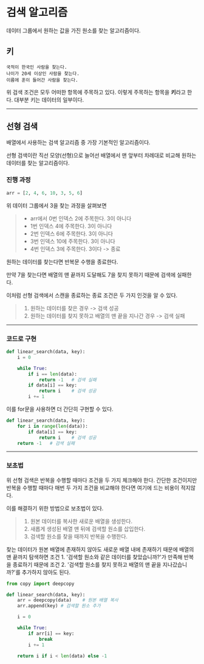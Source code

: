 # 검색 알고리즘

데이터 그룹에서 원하는 값을 가진 원소를 찾는 알고리즘이다.

## 키

```
국적이 한국인 사람을 찾는다.
나이가 20세 이상인 사람을 찾는다.
이름에 훈이 들어간 사람을 찾는다.
```

위 검색 조건은 모두 어떠한 항목에 주목하고 있다. 이렇게 주목하는 항목을 **키**라고 한다. 대부분 키는 데이터의 일부이다.

***

## 선형 검색

배열에서 사용하는 검색 알고리즘 중 가장 기본적인 알고리즘이다.

선형 검색이란 직선 모양(선형)으로 늘어선 배열에서 맨 앞부터 차례대로 비교해 원하는 데이터를 찾는 알고리즘이다.

### 진행 과정

```python
arr = [2, 4, 6, 10, 3, 5, 6]
```

위 데이터 그룹에서 3을 찾는 과정을 살펴보면

> - arr에서 0번 인덱스 2에 주목한다. 3이 아니다
> - 1번 인덱스 4에 주목한다. 3이 아니다
> - 2번 인덱스 6에 주목한다. 3이 아니다
> - 3번 인덱스 10에 주목한다. 3이 아니다
> - 4번 인덱스 3에 주목한다. 3이다 -> 종료

원하는 데이터를 찾는다면 반복문 수행을 종료한다.

만약 7을 찾는다면 배열의 맨 끝까지 도달해도 7을 찾지 못하기 때문에 검색에 실패한다.

이처럼 선형 검색에서 스캔을 종료하는 종료 조건은 두 가지 인것을 알 수 있다.

> 1. 원하는 데이터를 찾은 경우  -> 검색 성공
> 2. 원하는 데이터를 찾지 못하고 배열의 맨 끝을 지나간 경우 -> 검색 실패

***

### 코드로 구현

```python
def linear_search(data, key):
    i = 0

    while True:
        if i == len(data):
            return -1   # 검색 실패
        if data[i] == key:
            return i    # 검색 성공
        i += 1
```

이를 for문을 사용하면 더 간단히 구현할 수 있다.

```python
def linear_search(data, key):
    for i in range(len(data)):
        if data[i] == key:
            return i    # 검색 성공
    return -1   # 검색 실패
```

***

### 보초법

위 선형 검색은 반복을 수행할 때마다 조건을 두 가지 체크해야 한다. 간단한 조건이지만 반복을 수행할 때마다 매번 두 가지 조건을 비교해야 한다면 여기에 드는 비용이 적지않다.

이를 해결하기 위한 방법으로 보초법이 있다.

> 1. 원본 데이터를 복사한 새로운 배열을 생성한다.
> 2. 새롭게 생성된 배열 맨 뒤에 검색할 원소를 삽입한다.
> 3. 검색할 원소를 찾을 때까지 반복을 수행한다.

찾는 데이터가 원본 배열에 존재하지 않아도 새로운 배열 내에 존재하기 때문에 배열의 맨 끝까지 탐색하면 조건 1. '검색할 원소와 같은 데이터를 찾았습니까?'가 만족해 반복을 종료하기 때문에 조건 2. '검색할 원소를 찾지 못하고 배열의 맨 끝을 지나갔습니까?'를 추가하지 않아도 된다.

```python
from copy import deepcopy

def linear_search(data, key):
    arr = deepcopy(data)    # 원본 배열 복사
    arr.append(key) # 검색할 원소 추가

    i = 0

    while True:
        if arr[i] == key:
            break
        i += 1
    
    return i if i < len(data) else -1
```
